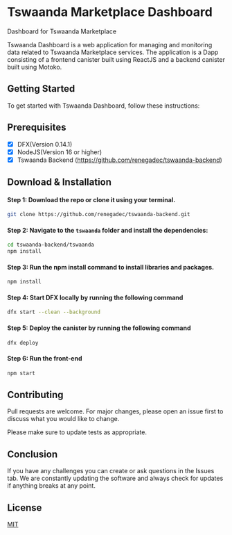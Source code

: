 # Tswaanda Marketplace Dashboard
Dashboard for Tswaanda Marketplace

Tswaanda Dashboard is a web application for managing and monitoring data related to Tswaanda Marketplace services. 
The application is a Dapp consisting of a frontend canister built using ReactJS and a backend canister built using Motoko. 
 
## Getting Started

To get started with Tswaanda Dashboard, follow these instructions:

## Prerequisites

- [X] DFX(Version 0.14.1)
- [X] NodeJS(Version 16 or higher)
- [X] Tswaanda Backend (https://github.com/renegadec/tswaanda-backend)

## Download & Installation

#### Step 1: Download the repo or clone it using your terminal.

```bash 
git clone https://github.com/renegadec/tswaanda-backend.git

```

#### Step 2: Navigate to the `tswaanda` folder and install the dependencies:

```bash
cd tswaanda-backend/tswaanda
npm install
```

#### Step 3: Run the npm install command to install libraries and packages.

```bash
npm install
```
#### Step 4: Start DFX locally by running the following command

```bash
dfx start --clean --background
```

#### Step 5: Deploy the canister by running the following command

```bash
dfx deploy
```

#### Step 6: Run the front-end

```bash
npm start
```

## Contributing

Pull requests are welcome. For major changes, please open an issue first
to discuss what you would like to change.

Please make sure to update tests as appropriate.

## Conclusion

If you have any challenges you can create or ask questions in the Issues tab. We are constantly updating the software and always check for updates if anything breaks at any point.

## License

[MIT](https://choosealicense.com/licenses/mit/)
